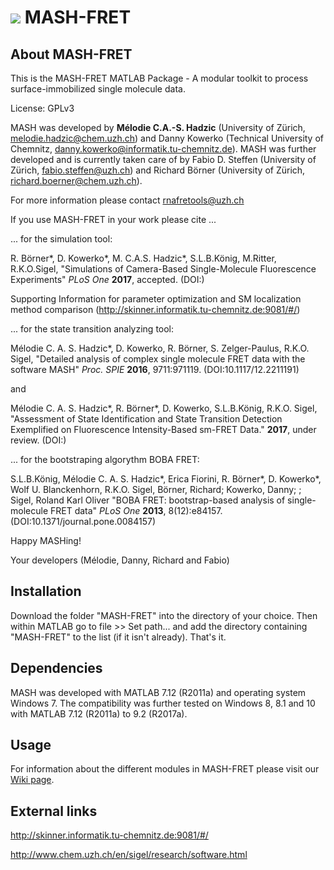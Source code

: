 # ![](https://github.com/fdsteffen/mash-fret/blob/master/doc/images/mash-fret_logo.png) MASH-FRET 

## About MASH-FRET

This is the MASH-FRET MATLAB Package - A modular toolkit to process surface-immobilized single molecule data.

License: GPLv3

MASH was developed by **Mélodie C.A.-S. Hadzic** (University of Zürich, melodie.hadzic@chem.uzh.ch) and Danny Kowerko (Technical University of Chemnitz, danny.kowerko@informatik.tu-chemnitz.de). MASH was further developed and is currently taken care of by Fabio D. Steffen (University of Zürich, fabio.steffen@uzh.ch) and Richard Börner (University of Zürich, richard.boerner@chem.uzh.ch). 

For more information please contact rnafretools@uzh.ch

If you use MASH-FRET in your work please cite ...

... for the simulation tool:

R. Börner*, D. Kowerko*, M. C.A.S. Hadzic*, S.L.B.König, M.Ritter, R.K.O.Sigel, "Simulations of Camera-Based Single-Molecule Fluorescence Experiments" *PLoS One* **2017**, accepted. (DOI:) 

Supporting Information for parameter optimization and SM localization method comparison (http://skinner.informatik.tu-chemnitz.de:9081/#/)

... for the state transition analyzing tool:

Mélodie C. A. S. Hadzic*, D. Kowerko, R. Börner, S. Zelger-Paulus, R.K.O. Sigel, "Detailed analysis of complex single molecule FRET data with the software MASH" *Proc. SPIE* **2016**, 9711:971119. (DOI:10.1117/12.2211191)

and 

Mélodie C. A. S. Hadzic*, R. Börner*, D. Kowerko, S.L.B.König, R.K.O. Sigel, "Assessment of State Identification and State Transition Detection Exemplified on Fluorescence Intensity-Based sm-FRET Data." **2017**, under review. (DOI:)

... for the bootstraping algorythm BOBA FRET:

S.L.B.König, Mélodie C. A. S. Hadzic*, Erica Fiorini, R. Börner*, D. Kowerko*, Wolf U. Blanckenhorn, R.K.O. Sigel, Börner, Richard; Kowerko, Danny; ; Sigel, Roland Karl Oliver "BOBA FRET: bootstrap-based analysis of single-molecule FRET data" *PLoS One* **2013**, 8(12):e84157. (DOI:10.1371/journal.pone.0084157)

Happy MASHing!

Your developers (Mélodie, Danny, Richard and Fabio)

## Installation

Download the folder "MASH-FRET" into the directory of your choice. Then within MATLAB go to file >> Set path... and add the directory containing "MASH-FRET" to the list (if it isn't already). That's it.

## Dependencies

MASH was developed with MATLAB 7.12 (R2011a) and operating system Windows 7. The compatibility was further tested on Windows 8, 8.1 and 10 with MATLAB 7.12 (R2011a) to 9.2 (R2017a).

## Usage

For information about the different modules in MASH-FRET please visit our [Wiki page](https://github.com/fdsteffen/mash-fret/wiki).

## External links

http://skinner.informatik.tu-chemnitz.de:9081/#/

http://www.chem.uzh.ch/en/sigel/research/software.html
